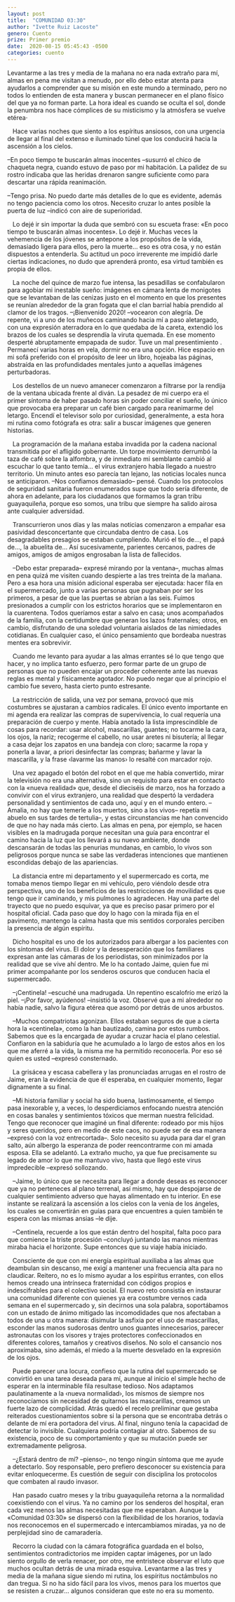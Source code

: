 ```yaml
---
layout: post
title:  "COMUNIDAD 03:30"
author: "Ivette Ruiz Lacoste"
genero: Cuento
prize: Primer premio
date:  2020-08-15 05:45:43 -0500
categories: cuento
---
```

Levantarme a las tres y media de la mañana no era nada extraño para mí, almas en pena me visitan a menudo, por ello debo estar atenta para ayudarlos a comprender que su misión en este mundo a terminado, pero no todos lo entienden de esta manera y buscan permanecer en el plano físico del que ya no forman parte. La hora ideal es cuando se oculta el sol, donde la penumbra nos hace cómplices de su misticismo y la atmósfera se vuelve etérea·

&#8200;&#8200; Hace varias noches que siento a los espíritus ansiosos, con una urgencia de llegar al final del extenso e iluminado túnel que los conducirá hacia la ascensión a los cielos.

–En poco tiempo te buscarán almas inocentes –susurró el chico de chaqueta negra, cuando estuvo de paso por mi habitación. La palidez de su rostro indicaba que las heridas drenaron sangre suficiente como para descartar una rápida reanimación.

–Tengo prisa. No puedo darte más detalles de lo que es evidente, además no tengo paciencia como los otros. Necesito cruzar lo antes posible la puerta de luz –indicó con aire de superioridad.

&#8200;&#8200; Lo dejé ir sin importar la duda que sembró con su escueta frase: «En poco tiempo te buscarán almas inocentes». Lo dejé ir. Muchas veces la vehemencia de los jóvenes se antepone a los propósitos de la vida, demasiado ligera para ellos, pero la muerte... eso es otra cosa, y no están dispuestos a entenderla. Su actitud un poco irreverente me impidió darle ciertas indicaciones, no dudo que aprenderá pronto, esa virtud también es propia de ellos.

&#8200;&#8200; La noche del quince de marzo fue intensa, las pesadillas se confabularon para agobiar mi inestable sueño: imágenes en cámara lenta de monigotes que se levantaban de las cenizas justo en el momento en que los presentes se reunían alrededor de la gran fogata que el clan barrial había prendido al clamor de los tragos. –¡Bienvenido 2020! –vocearon con alegría. De repente, vi a uno de los muñecos caminando hacia mí a paso aletargado, con una expresión aterradora en lo que quedaba de la careta, extendió los brazos de los cuales se desprendía la viruta quemada. En ese momento desperté abruptamente empapada de sudor. Tuve un mal presentimiento . Permanecí varias horas en vela, dormir no era una opción. Hice espacio en mi sofá preferido con el propósito de leer un libro, hojeaba las páginas, abstraída en las profundidades mentales junto a aquellas imágenes perturbadoras.

&#8200;&#8200; Los destellos de un nuevo amanecer comenzaron a filtrarse por la rendija de la ventana ubicada frente al diván. La pesadez de mi cuerpo era el primer síntoma de haber pasado horas sin poder conciliar el sueño, lo único que provocaba era preparar un café bien cargado para reanimarme del letargo. Encendí el televisor solo por curiosidad, generalmente, a esta hora mi rutina como fotógrafa es otra: salir a buscar imágenes que generen historias.

&#8200;&#8200; La programación de la mañana estaba invadida por la cadena nacional transmitida por el afligido gobernante. Un torpe movimiento derrumbó la taza de café sobre la alfombra, y de inmediato mi semblante cambió al escuchar lo que tanto temía... el virus extranjero había llegado a nuestro territorio. Un minuto antes eso parecía tan lejano, las noticias locales nunca se anticiparon. –Nos confiamos demasiado– pensé. Cuando los protocolos de seguridad sanitaria fueron enumerados supe que todo sería diferente, de ahora en adelante, para los ciudadanos que formamos la gran tribu guayaquileña, porque eso somos, una tribu que siempre ha salido airosa ante cualquier adversidad.

&#8200;&#8200; Transcurrieron unos días y las malas noticias comenzaron a empañar esa pasividad desconcertante que circundaba dentro de casa. Los desagradables presagios se estaban cumpliendo. Murió el tío de..., el papá de..., la abuelita de... Así sucesivamente, parientes cercanos, padres de amigos, amigos de amigos engrosaban la lista de fallecidos.

&#8200;&#8200; –Debo estar preparada– expresé mirando por la ventana–, muchas almas en pena quizá me visiten cuando despierte a las tres treinta de la mañana. Pero a esa hora una misión adicional esperaba ser ejecutada: hacer fila en el supermercado, junto a varias personas que pugnaban por ser los primeros, a pesar de que las puertas se abrían a las seis. Fuimos presionados a cumplir con los estrictos horarios que se implementaron en la cuarentena. Todos queríamos estar a salvo en casa; unos acompañados de la familia, con la certidumbre que generan los lazos fraternales; otros, en cambio, disfrutando de una soledad voluntaria aislados de las nimiedades cotidianas. En cualquier caso, el único pensamiento que bordeaba nuestras mentes era sobrevivir.

&#8200;&#8200; Cuando me levanto para ayudar a las almas errantes sé lo que tengo que hacer, y no implica tanto esfuerzo, pero formar parte de un grupo de personas que no pueden encajar un proceder coherente ante las nuevas reglas es mental y físicamente agotador. No puedo negar que al principio el cambio fue severo, hasta cierto punto estresante.

&#8200;&#8200; La restricción de salida, una vez por semana, provocó que mis costumbres se ajustaran a cambios radicales. El único evento importante en mi agenda era realizar las compras de supervivencia, lo cual requería una preparación de cuerpo y mente. Había anotado la lista imprescindible de cosas para recordar: usar alcohol, mascarillas, guantes; no tocarme la cara, los ojos, la nariz; recogerme el cabello, no usar aretes ni bisutería; al llegar a casa dejar los zapatos en una bandeja con cloro; sacarme la ropa y ponerla a lavar, a priori desinfectar las compras; bañarme y lavar la mascarilla, y la frase ‹lavarme las manos› lo resalté con marcador rojo.

&#8200;&#8200; Una vez apagado el botón del robot en el que me había convertido, mirar la televisión no era una alternativa, sino un requisito para estar en contacto con la «nueva realidad» que, desde el dieciséis de marzo, nos ha forzado a convivir con el virus extranjero, una realidad que despertó la verdadera personalidad y sentimientos de cada uno, aquí y en el mundo entero. –Amalia, no hay que temerle a los muertos, sino a los vivos– repetía mi abuelo en sus tardes de tertulia–, y estas circunstancias me han convencido de que no hay nada más cierto. Las almas en pena, por ejemplo, se hacen visibles en la madrugada porque necesitan una guía para encontrar el camino hacia la luz que los llevará a su nuevo ambiente, donde descansarán de todas las penurias mundanas, en cambio, lo vivos son peligrosos porque nunca se sabe las verdaderas intenciones que mantienen escondidas debajo de las apariencias.

&#8200;&#8200; La distancia entre mi departamento y el supermercado es corta, me tomaba menos tiempo llegar en mi vehículo, pero viéndolo desde otra perspectiva, uno de los beneficios de las restricciones de movilidad es que tengo que ir caminando, y mis pulmones lo agradecen. Hay una parte del trayecto que no puedo esquivar, ya que es preciso pasar primero por el hospital oficial. Cada paso que doy lo hago con la mirada fija en el pavimento, mantengo la calma hasta que mis sentidos corporales perciben la presencia de algún espíritu.

&#8200;&#8200; Dicho hospital es uno de los autorizados para albergar a los pacientes con los síntomas del virus. El dolor y la desesperación que los familiares expresan ante las cámaras de los periodistas, son minimizados por la realidad que se vive ahí dentro. Me lo ha contado Jaime, quien fue mi primer acompañante por los senderos oscuros que conducen hacia el supermercado.

&#8200;&#8200; –¡Centinela! –escuché una madrugada. Un repentino escalofrío me erizó la piel. –¡Por favor, ayúdenos! –insistió la voz. Observé que a mi alrededor no había nadie, salvo la figura etérea que asomó por detrás de unos arbustos.

&#8200;&#8200; –Muchos compatriotas agonizan. Ellos estaban seguros de que a cierta hora la «centinela», como la han bautizado, camina por estos rumbos. Sabemos que es la encargada de ayudar a cruzar hacia el plano celestial. Confiaron en la sabiduría que he acumulado a lo largo de estos años en los que me aferré a la vida, la misma me ha permitido reconocerla. Por eso sé quien es usted –expresó consternado.

&#8200;&#8200; La grisácea y escasa cabellera y las pronunciadas arrugas en el rostro de Jaime, eran la evidencia de que él esperaba, en cualquier momento, llegar dignamente a su final.

&#8200;&#8200; –Mi historia familiar y social ha sido buena, lastimosamente, el tiempo pasa inexorable y, a veces, lo desperdiciamos enfocando nuestra atención en cosas banales y sentimientos tóxicos que merman nuestra felicidad. Tengo que reconocer que imaginé un final diferente: rodeado por mis hijos y seres queridos, pero en medio de este caos, no puede ser de esa manera –expresó con la voz entrecortada–. Solo necesito su ayuda para dar el gran salto, aún albergo la esperanza de poder reencontrarme con mi amada esposa. Ella se adelantó. La extraño mucho, ya que fue precisamente su legado de amor lo que me mantuvo vivo, hasta que llegó este virus impredecible –expresó sollozando.

&#8200;&#8200; –Jaime, lo único que se necesita para llegar a donde deseas es reconocer que ya no perteneces al plano terrenal, así mismo, hay que despojarse de cualquier sentimiento adverso que hayas alimentado en tu interior. En ese instante se realizará la ascensión a los cielos con la venia de los ángeles, los cuales se convertirán en guías para que encuentres a quien también te espera con las mismas ansias –le dije.

&#8200;&#8200; –Centinela, recuerde a los que están dentro del hospital, falta poco para que comience la triste procesión –concluyó juntando las manos mientras miraba hacia el horizonte. Supe entonces que su viaje había iniciado.

&#8200;&#8200; Consciente de que con mi energía espiritual auxiliaba a las almas que deambulan sin descanso, me exigí a mantener una frecuencia alta para no claudicar. Reitero, no es lo mismo ayudar a los espíritus errantes, con ellos hemos creado una intrínseca fraternidad con códigos propios e indescifrables para el colectivo social. El nuevo reto consistía en instaurar una comunidad diferente con quienes ya era costumbre vernos cada semana en el supermercado y, sin decirnos una sola palabra, soportábamos con un estado de ánimo mitigado las incomodidades que nos afectaban a todos de una u otra manera: disimular la asfixia por el uso de mascarillas, esconder las manos sudorosas dentro unos guantes innecesarios, parecer astronautas con los visores y trajes protectores confeccionados en diferentes colores, tamaños y creativos diseños. No solo el cansancio nos aproximaba, sino además, el miedo a la muerte desvelado en la expresión de los ojos.

&#8200;&#8200; Puede parecer una locura, confieso que la rutina del supermercado se convirtió en una tarea deseada para mí, aunque al inicio el simple hecho de esperar en la interminable fila resultase tedioso. Nos adaptamos paulatinamente a la ‹nueva normalidad›, los mismos de siempre nos reconocíamos sin necesidad de quitarnos las mascarillas, creamos un fuerte lazo de complicidad. Atrás quedó el recelo preliminar que gestaba reiterados cuestionamientos sobre si la persona que se encontraba detrás o delante de mí era portadora del virus. Al final, ninguno tenía la capacidad de detectar lo invisible. Cualquiera podría contagiar al otro. Sabemos de su existencia, poco de su comportamiento y que su mutación puede ser extremadamente peligrosa.

&#8200;&#8200; –¿Estará dentro de mí? –pienso–, no tengo ningún síntoma que me ayude a detectarlo. Soy responsable, pero prefiero desconocer su existencia para evitar enloquecerme. Es cuestión de seguir con disciplina los protocolos que combaten al raudo invasor.

&#8200;&#8200; Han pasado cuatro meses y la tribu guayaquileña retorna a la normalidad coexistiendo con el virus. Ya no camino por los senderos del hospital, eran cada vez menos las almas necesitadas que me esperaban. Aunque la «Comunidad 03:30» se dispersó con la flexibilidad de los horarios, todavía nos reconocemos en el supermercado e intercambiamos miradas, ya no de perplejidad sino de camaradería.

&#8200;&#8200; Recorro la ciudad con la cámara fotográfica guardada en el bolso, sentimientos contradictorios me impiden captar imágenes, por un lado siento orgullo de verla renacer, por otro, me entristece observar el luto que muchos ocultan detrás de una mirada esquiva. Levantarme a las tres y media de la mañana sigue siendo mi rutina, los espíritus noctámbulos no dan tregua. Si no ha sido fácil para los vivos, menos para los muertos que se resisten a cruzar... algunos consideran que este no era su momento.
